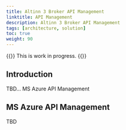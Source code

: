 ```yaml
---
title: Altinn 3 Broker API Management
linktitle: API Management
description: Altinn 3 Broker API Management
tags: [architecture, solution]
toc: true
weight: 90
---
```


{{<notice warning>}} <!-- info -->
This is work in progress.
{{</notice>}}




## Introduction
TBD… MS Azure API Management


## MS Azure API Management

TBD

